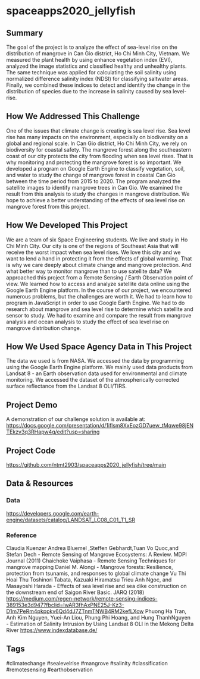 # spaceapps2020_jellyfish

## Summary
The goal of the project is to analyze the effect of sea-level rise on the distribution of mangrove in Can Gio district, Ho Chi Minh City, Vietnam. We measured the plant health by using enhance vegetation index (EVI), analyzed the image statistics and classified healthy and unhealthy plants. The same technique was applied for calculating the soil salinity using normalized difference salinity index (NDSI) for classifying saltwater areas. Finally, we combined these indices to detect and identify the change in the distribution of species due to the increase in salinity caused by sea level-rise.

## How We Addressed This Challenge
One of the issues that climate change is creating is sea level rise. Sea level rise has many impacts on the environment, especially on biodiversity on a global and regional scale. In Can Gio district, Ho Chi Minh City, we rely on biodiversity for coastal safety. The mangrove forest along the southeastern coast of our city protects the city from flooding when sea level rises. That is why monitoring and protecting the mangrove forest is so important. 
We developed a program on Google Earth Engine to classify vegetation, soil, and water to study the change of mangrove forest in coastal Can Gio between the time period from 2015 to 2020. The program analyzed the satellite images to identify mangrove trees in Can Gio. We examined the result from this analysis to study the changes in mangrove distribution. We hope to achieve a better understanding of the effects of sea level rise on mangrove forest from this project.

## How We Developed This Project
We are a team of six Space Engineering students. We live and study in Ho Chi Minh City. Our city is one of the regions of Southeast Asia that will receive the worst impact when sea level rises. We love this city and we want to lend a hand in protecting it from the effects of global warming. That is why we care deeply about climate change and mangrove protection. 
And what better way to monitor mangrove than to use satellite data? We approached this project from a Remote Sensing / Earth Observation point of view. We learned how to access and analyze satellite data online using the Google Earth Engine platform.
In the course of our project, we encountered numerous problems, but the challenges are worth it. We had to learn how to program in JavaScript in order to use Google Earth Engine. We had to do research about mangrove and sea level rise to determine which satellite and sensor to study. We had to examine and compare the result from mangrove analysis and ocean analysis to study the effect of sea level rise on mangrove distribution change.

## How We Used Space Agency Data in This Project
The data we used is from NASA. We accessed the data by programming using the Google Earth Engine platform. We mainly used data products from Landsat 8 - an Earth observation data used for environmental and climate monitoring. We accessed the dataset of the atmospherically corrected surface reflectance from the Landsat 8 OLI/TIRS.

## Project Demo
A demonstration of our challenge solution is available at:
https://docs.google.com/presentation/d/1iflsm8XxEozGD7uew_tMqwe98jENTEkzv3q3RHapw4g/edit?usp=sharing

## Project Code
https://github.com/ntmt2903/spaceapps2020_jellyfish/tree/main

## Data & Resources
### Data
https://developers.google.com/earth-engine/datasets/catalog/LANDSAT_LC08_C01_T1_SR
### Reference
Claudia Kuenzer Andrea Bluemel ,Steffen Gebhardt,Tuan Vo Quoc,and Stefan Dech - Remote Sensing of Mangrove Ecosystems: A Review. MDPI Journal (2011)
Chaichoke Vaiphasa - Remote Sensing Techniques for mangrove mapping
Daniel M. Alongi - Mangrove forests: Resilience, protection from tsunamis, and responses to global climate change
Vu Thi Hoai Thu Toshinori Tabata, Kazuaki Hiramatsu Trieu Anh Ngoc, and Masayoshi Harada - Effects of sea level rise and sea dike construction on the downstream end of Saigon River Basic. JARQ (2018)
https://medium.com/regen-network/remote-sensing-indices-389153e3d947?fbclid=IwAR3fhAxPNE25J-Kz3-D1m7PeRm4pkppkv6Qd4dJ7ZTnmTNWB4RM2kefLXow
Phuong Ha Tran, Anh Kim Nguyen, Yuei-An Liou, Phung Phi Hoang, and Hung ThanhNguyen - Estimation of Salinity Intrusion by Using Landsat 8 OLI in the Mekong Delta River
https://www.indexdatabase.de/

## Tags
#climatechange #sealevelrise #mangrove #salinity #classification #remotesensing #earthobservation
